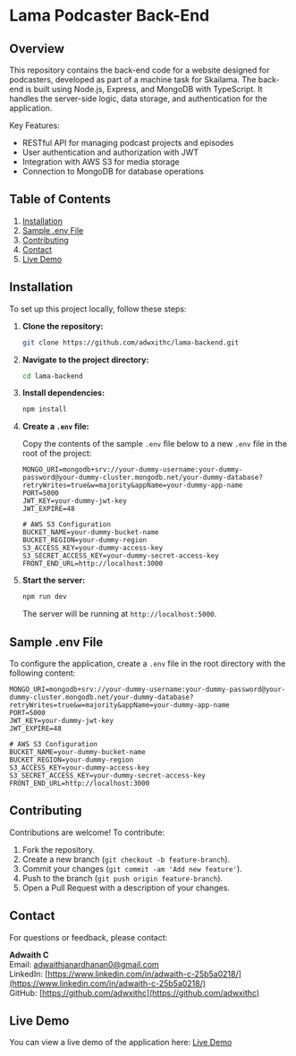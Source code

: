 
# Lama Podcaster Back-End

## Overview

This repository contains the back-end code for a website designed for podcasters, developed as part of a machine task for Skailama. The back-end is built using Node.js, Express, and MongoDB with TypeScript. It handles the server-side logic, data storage, and authentication for the application.

Key Features:
- RESTful API for managing podcast projects and episodes
- User authentication and authorization with JWT
- Integration with AWS S3 for media storage
- Connection to MongoDB for database operations

## Table of Contents

1. [Installation](#installation)
2. [Sample .env File](#sample-env-file)
3. [Contributing](#contributing)
4. [Contact](#contact)
5. [Live Demo](#live-demo)

## Installation

To set up this project locally, follow these steps:

1. **Clone the repository:**

   ```bash
   git clone https://github.com/adwxithc/lama-backend.git
   ```

2. **Navigate to the project directory:**

   ```bash
   cd lama-backend
   ```

3. **Install dependencies:**

   ```bash
   npm install
   ```

4. **Create a `.env` file:**

   Copy the contents of the sample `.env` file below to a new `.env` file in the root of the project:

   ```env
   MONGO_URI=mongodb+srv://your-dummy-username:your-dummy-password@your-dummy-cluster.mongodb.net/your-dummy-database?retryWrites=true&w=majority&appName=your-dummy-app-name
   PORT=5000
   JWT_KEY=your-dummy-jwt-key
   JWT_EXPIRE=48

   # AWS S3 Configuration
   BUCKET_NAME=your-dummy-bucket-name
   BUCKET_REGION=your-dummy-region
   S3_ACCESS_KEY=your-dummy-access-key
   S3_SECRET_ACCESS_KEY=your-dummy-secret-access-key
   FRONT_END_URL=http://localhost:3000
   ```

5. **Start the server:**

   ```bash
   npm run dev
   ```

   The server will be running at `http://localhost:5000`.

## Sample .env File

To configure the application, create a `.env` file in the root directory with the following content:

```env
MONGO_URI=mongodb+srv://your-dummy-username:your-dummy-password@your-dummy-cluster.mongodb.net/your-dummy-database?retryWrites=true&w=majority&appName=your-dummy-app-name
PORT=5000
JWT_KEY=your-dummy-jwt-key
JWT_EXPIRE=48

# AWS S3 Configuration
BUCKET_NAME=your-dummy-bucket-name
BUCKET_REGION=your-dummy-region
S3_ACCESS_KEY=your-dummy-access-key
S3_SECRET_ACCESS_KEY=your-dummy-secret-access-key
FRONT_END_URL=http://localhost:3000
```

## Contributing

Contributions are welcome! To contribute:

1. Fork the repository.
2. Create a new branch (`git checkout -b feature-branch`).
3. Commit your changes (`git commit -am 'Add new feature'`).
4. Push to the branch (`git push origin feature-branch`).
5. Open a Pull Request with a description of your changes.

## Contact

For questions or feedback, please contact:

**Adwaith C**  
Email: [adwaithjanardhanan0@gmail.com](mailto:adwaithjanardhanan0@gmail.com)  
LinkedIn: [https://www.linkedin.com/in/adwaith-c-25b5a0218/](https://www.linkedin.com/in/adwaith-c-25b5a0218/)  
GitHub: [https://github.com/adwxithc](https://github.com/adwxithc)

## Live Demo

You can view a live demo of the application here: [Live Demo](https://lama.easycart.website)
